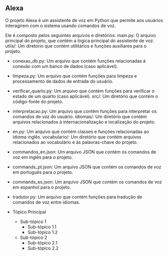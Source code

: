 ## Alexa
O projeto Alexa é um assistente de voz em Python que permite aos usuários interagirem com o sistema usando comandos de voz. 

Ele é composto pelos seguintes arquivos e diretórios:
main.py: O arquivo principal do projeto, que contém a lógica principal do assistente de voz.
utils/: Um diretório que contém utilitários e funções auxiliares para o projeto.
  - conexao_db.py: Um arquivo que contém funções relacionadas à conexão com um banco de dados (caso aplicável).
  - limpeza.py: Um arquivo que contém funções para limpeza e processamento de dados de entrada do usuário.
  - verificar_quarto.py: Um arquivo que contém funções para verificar o estado de um quarto (caso aplicável).
src/: Um diretório que contém o código-fonte do projeto.
  - interpretacao.py: Um arquivo que contém funções para interpretar os comandos de voz do usuário.
idiomas/: Um diretório que contém arquivos relacionados à internacionalização e localização do projeto.
  - en.py: Um arquivo que contém classes e funções relacionadas ao idioma inglês.
vocabulario/: Um diretório que contém arquivos relacionados ao vocabulário e às palavras-chave do projeto.
  - commandos_en.json: Um arquivo JSON que contém os comandos de voz em inglês para o projeto.
  - commands_pt.json: Um arquivo JSON que contém os comandos de voz em português para o projeto.
  - commands_es.json: Um arquivo JSON que contém os comandos de voz em espanhol para o projeto.
  - tradutor.py: Um arquivo que contém funções para tradução de comandos de voz entre idiomas.

- Tópico Principal
  - Sub-tópico 1
    - Sub-tópico 1.1
    - Sub-tópico 1.2
  - Sub-tópico 2
    - Sub-tópico 2.1
    - Sub-tópico 2.2
